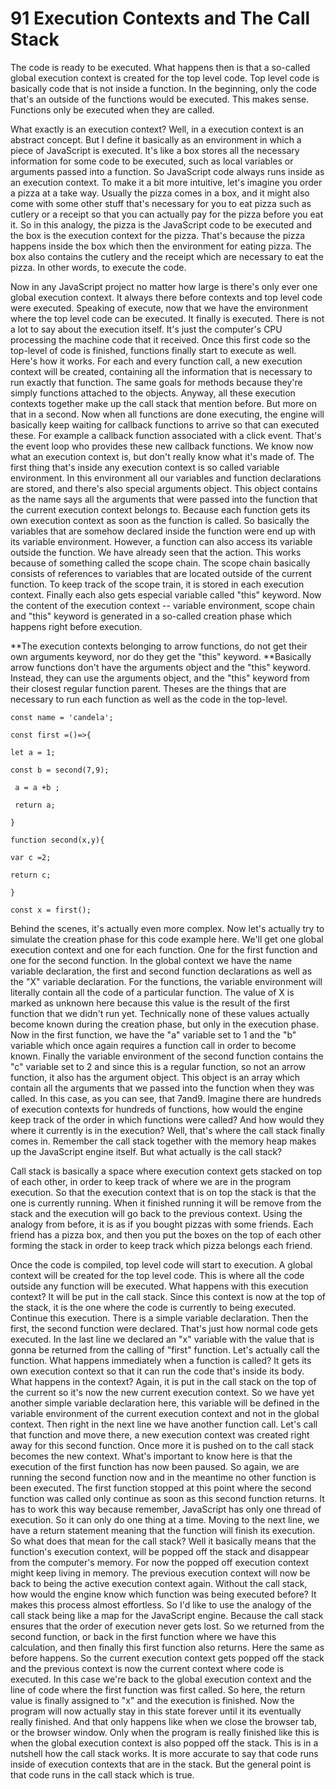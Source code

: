 # 91 Execution Contexts and The Call Stack

The code is ready to be executed. What happens then is that a so-called global execution context is created for the top level code. Top level code is basically code that is not inside a function. In the beginning, only the code that's an outside of the functions would be executed. This makes sense. Functions only be executed when they are called.

What exactly is an execution context? Well, in a execution context is an abstract concept. But I define it basically as an environment in which a piece of JavaScript is executed. It's like a box stores all the necessary information for some code to be executed, such as local variables or arguments passed into a function. So JavaScript code always runs inside as an execution context. To make it a bit more intuitive, let's imagine you order a pizza at a take way. Usually the pizza comes in a box, and it might also come with some other stuff that's necessary for you to eat pizza such as cutlery or a receipt so that you can actually pay for the pizza before you eat it. So in this analogy, the pizza is the JavaScript code to be executed and the box is the execution context for the pizza. That's because the pizza happens inside the box which then the environment for eating pizza. The box also contains the cutlery and the receipt which are necessary to eat the pizza. In other words, to execute the code.

Now in any JavaScript project no matter how large is there's only ever one global execution context. It always there before contexts and top level code were executed. Speaking of execute, now that we have the environment where the top level code can be executed. It finally is executed. There is not a lot to say about the execution itself. It's just the computer's CPU processing the machine code that it received. Once this first code so the top-level of code is finished, functions finally start to execute as well. Here's how it works. For each and every function call, a new execution context will be created, containing all the information that is necessary to run exactly that function. The same goals for methods because they're simply functions attached to the objects. Anyway, all these execution contexts together make up the call stack that mention before. But more on that in a second. Now when all functions are done executing, the engine will basically keep waiting for callback functions to arrive so that can executed these. For example a callback function associated with a click event. That's the event loop who provides these new callback functions. We know now what an execution context is, but don't really know what it's made of. The first thing that's inside any execution context is so called variable environment. In this environment all our variables and function declarations are stored, and there's also special arguments object. This object contains as the name says all the arguments that were passed into the function that the current execution context belongs to. Because each function gets its own execution context as soon as the function is called. So basically the variables that are somehow declared inside the function were end up with its variable environment. However, a function can also access its variable outside the function. We have already seen that the action. This works because of something called the scope chain. The scope chain basically consists of references to variables that are located outside of the current function. To keep track of the scope train, it is stored in each execution context. Finally each also gets especial variable called "this" keyword. Now the content of the execution context -- variable environment, scope chain and "this" keyword is generated in a so-called creation phase which happens right before execution.

**The execution contexts belonging to arrow functions, do not get their own arguments keyword, nor do they get the "this" keyword. **Basically arrow functions don't have the arguments object and the "this" keyword. Instead, they can use the arguments object, and the "this" keyword from their closest regular function parent. Theses are the things that are necessary to run each function as well as the code in the top-level.

`const name = 'candela';`

`const first =()=>{`

  `let a = 1;`

  `const b = second(7,9);`

 ` a = a +b ;`

 ` return a;`

`}`

`function second(x,y){`

  `var c =2;`

  `return c;`

`}`

`const x = first();`

Behind the scenes, it's actually even more complex. Now let's actually try to simulate the creation phase for this code example here. We'll get one global execution context and one for each function. One for the first function and one for the second function. In the global context we have the name variable declaration, the first and second function declarations as well as the "X" variable declaration. For the functions, the variable environment will literally contain all the code of a particular function. The value of X is marked as unknown here because this value is the result of the first function that we didn't run yet. Technically none of these values actually become known during the creation phase, but only in the execution phase. Now in the first function, we have the "a" variable set to 1 and the "b" variable which once again requires a function call in order to become known. Finally the variable environment of the second function contains the "c" variable set to 2 and since this is a regular function, so not an arrow function, it also has the argument object. This object is an array which contain all the arguments that we passed into the function when they was called. In this case, as you can see, that 7and9. Imagine there are hundreds of execution contexts for hundreds of functions, how would the engine keep track of the order in which functions were called? And how would they where it currently is in the execution? Well, that's where the call stack finally comes in. Remember the call stack together with the memory heap makes up the JavaScript engine itself. But what actually is the call stack?

Call stack is basically a space where execution context gets stacked on top of each other, in order to keep track of where we are in the program execution. So that the execution context that is on top the stack is that the one is currently running. When it finished running it will be remove from the stack and the execution will go back to the previous context. Using the analogy from before, it is as if you bought pizzas with some friends. Each friend has a pizza box, and then you put the boxes on the top of each other forming the stack in order to keep track which pizza belongs each friend.

Once the code is compiled, top level code will start to execution. A global context will be created for the top level code. This is where all the code outside any function will be executed. What happens with this execution context? It will be put in the call stack. Since this context is now at the top of the stack, it is the one where the code is currently to being executed. Continue this execution. There is a simple variable declaration. Then the first, the second function were declared. That's just how normal code gets executed. In the last line we declared an "x" variable with the value that is gonna be returned from the calling of "first" function. Let's actually call the function. What happens immediately when a function is called? It gets its own execution context so that it can run the code that's inside its body. What happens in the context? Again, it is put in the call stack on the top of the current so it's now the new current execution context. So we have yet another simple variable declaration here, this variable will be defined in the variable environment of the current execution context and not in the global context. Then right in the next line we have another function call. Let's call that function and move there, a new execution context was created right away for this second function. Once more it is pushed on to the call stack becomes the new context. What's important to know here is that the execution of the first function has now been paused. So again, we are running the second function now and in the meantime no other function is been executed. The first function stopped at this point where the second function was called only continue as soon as this second function returns. It has to work this way because remember, JavaScript has only one thread of execution. So it can only do one thing at a time. Moving to the next line, we have a return statement meaning that the function will finish its execution. So what does that mean for the call stack? Well it basically means that the function's execution context, will be popped off the stack and disappear from the computer's memory. For now the popped off execution context might keep living in memory. The previous execution context will now be back to being the active execution context again. Without the call stack, how would the engine know which function was being executed before? It makes this process almost effortless. So I'd like to use the analogy of the call stack being like a map for the JavaScript engine. Because the call stack ensures that the order of execution never gets lost. So we returned from the second function, or back in the first function where we have this calculation, and then finally this first function also returns. Here the same as before happens. So the current execution context gets popped off the stack and the previous context is now the current context where code is executed. In this case we're back to the global execution context and the line of code where the first function was first called. So here, the return value is finally assigned to "x" and the execution is finished. Now the program will now actually stay in this state forever until it its eventually really finished. And that only happens like when we close the browser tab, or the browser window. Only when the program is really finished like this is when the global execution context is also popped off the stack. This is in a nutshell how the call stack works. It is more accurate to say that code runs inside of execution contexts that are in the stack. But the general point is that code runs in the call stack which is true.

